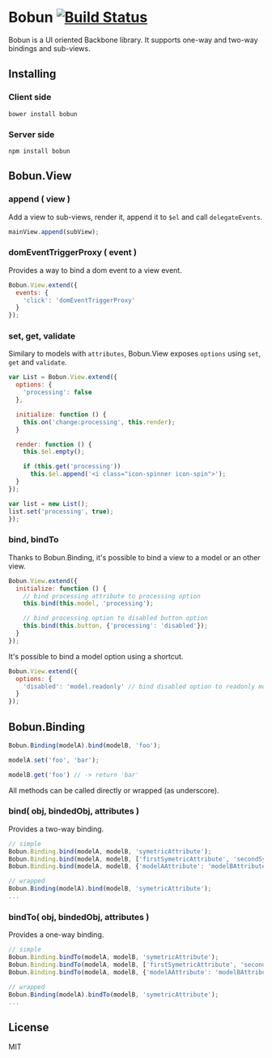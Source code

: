 # Bobun [![Build Status](https://travis-ci.org/neoziro/bobun.png?branch=master)](https://travis-ci.org/neoziro/bobun)

Bobun is a UI oriented Backbone library. It supports one-way and two-way bindings and sub-views.

## Installing

### Client side

```
bower install bobun
```

### Server side

```
npm install bobun
```

## Bobun.View

### append ( view )

Add a view to sub-views, render it, append it to `$el` and call `delegateEvents`.

```javascript
mainView.append(subView);
```

### domEventTriggerProxy ( event )

Provides a way to bind a dom event to a view event.

```javascript
Bobun.View.extend({
  events: {
    'click': 'domEventTriggerProxy'
  }
});
```

### set, get, validate

Similary to models with `attributes`, Bobun.View exposes `options` using `set`, `get` and `validate`.

```javascript
var List = Bobun.View.extend({
  options: {
    'processing': false
  },

  initialize: function () {
    this.on('change:processing', this.render);
  }

  render: function () {
    this.$el.empty();

    if (this.get('processing'))
      this.$el.append('<i class="icon-spinner icon-spin">');
  }
});

var list = new List();
list.set('processing', true);
});
```

### bind, bindTo

Thanks to Bobun.Binding, it's possible to bind a view to a model or an other view.

```javascript
Bobun.View.extend({
  initialize: function () {
    // bind processing attribute to processing option
    this.bind(this.model, 'processing');

    // bind processing option to disabled button option
    this.bind(this.button, {'processing': 'disabled'});
  }
});
```

It's possible to bind a model option using a shortcut.

```javascript
Bobun.View.extend({
  options: {
    'disabled': 'model.readonly' // bind disabled option to readonly model attribute
  }
});
```


## Bobun.Binding

```javascript
Bobun.Binding(modelA).bind(modelB, 'foo');

modelA.set('foo', 'bar');

modelB.get('foo') // -> return 'bar'
```

All methods can be called directly or wrapped (as underscore).

### bind( obj, bindedObj, attributes )

Provides a two-way binding.

```javascript
// simple
Bobun.Binding.bind(modelA, modelB, 'symetricAttribute');
Bobun.Binding.bind(modelA, modelB, ['firstSymetricAttribute', 'secondSymetricAttribute']);
Bobun.Binding.bind(modelA, modelB, {'modelAAttribute': 'modelBAttribute'});

// wrapped
Bobun.Binding(modelA).bind(modelB, 'symetricAttribute');
...
```

### bindTo( obj, bindedObj, attributes )

Provides a one-way binding.

```javascript
// simple
Bobun.Binding.bindTo(modelA, modelB, 'symetricAttribute');
Bobun.Binding.bindTo(modelA, modelB, ['firstSymetricAttribute', 'secondSymetricAttribute']);
Bobun.Binding.bindTo(modelA, modelB, {'modelAAttribute': 'modelBAttribute'});

// wrapped
Bobun.Binding(modelA).bindTo(modelB, 'symetricAttribute');
...
```

## License

MIT
